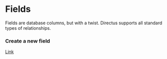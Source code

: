 # Fields

Fields are database columns, but with a twist.
Directus supports all standard types of relationships.


### Create a new field

[Link](https://fs-xper--general.s3.amazonaws.com/docs/add+field.mov ':include :type=video width=100% height=400px controls=true')